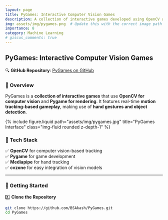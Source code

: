 ```yaml
---
layout: page
title: PyGames: Interactive Computer Vision Games
description: A collection of interactive games developed using OpenCV and Pygame, integrating motion tracking and real-time gameplay mechanics.
img: assets/img/pygames.png  # Update this with the correct image path
importance: 8
category: Machine Learning
# giscus_comments: true
---
```


## PyGames: Interactive Computer Vision Games

🔍 **GitHub Repository**: [PyGames on GitHub](https://github.com/BSAkash/PyGames)

### 🚀 Overview
PyGames is a **collection of interactive games** that use **OpenCV for computer vision** and **Pygame for rendering**. It features real-time **motion tracking-based gameplay**, making use of **hand gestures and object detection**.

<div class="row justify-content-sm-center">
    <div class="col-sm-8 mt-3 mt-md-0">
        {% include figure.liquid path="assets/img/pygames.jpg" title="PyGames Interface" class="img-fluid rounded z-depth-1" %}
    </div>
</div>

### 🔹 Tech Stack
✅ **OpenCV** for computer vision-based tracking  
✅ **Pygame** for game development  
✅ **Mediapipe** for hand tracking  
✅ **cvzone** for easy integration of vision models  

---

### 📌 Getting Started
1️⃣ **Clone the Repository**  
   ```bash
   git clone https://github.com/BSAkash/PyGames.git
   cd PyGames

